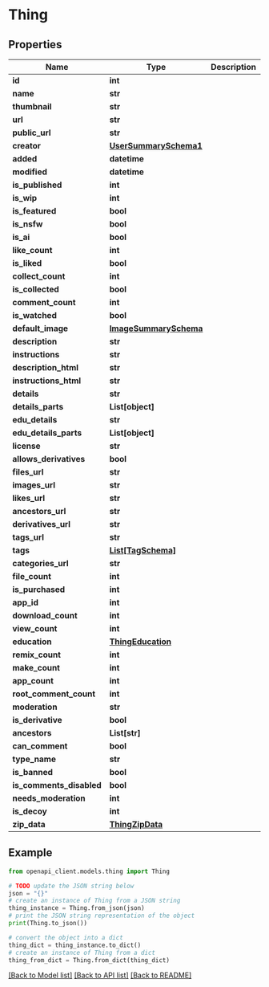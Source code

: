 # Thing


## Properties

Name | Type | Description | Notes
------------ | ------------- | ------------- | -------------
**id** | **int** |  | 
**name** | **str** |  | 
**thumbnail** | **str** |  | [optional] 
**url** | **str** |  | [optional] 
**public_url** | **str** |  | [optional] 
**creator** | [**UserSummarySchema1**](UserSummarySchema1.md) |  | [optional] 
**added** | **datetime** |  | [optional] 
**modified** | **datetime** |  | [optional] 
**is_published** | **int** |  | [optional] 
**is_wip** | **int** |  | [optional] 
**is_featured** | **bool** |  | [optional] 
**is_nsfw** | **bool** |  | [optional] 
**is_ai** | **bool** |  | [optional] 
**like_count** | **int** |  | [optional] 
**is_liked** | **bool** |  | [optional] 
**collect_count** | **int** |  | [optional] 
**is_collected** | **bool** |  | [optional] 
**comment_count** | **int** |  | [optional] 
**is_watched** | **bool** |  | [optional] 
**default_image** | [**ImageSummarySchema**](ImageSummarySchema.md) |  | [optional] 
**description** | **str** |  | [optional] 
**instructions** | **str** |  | [optional] 
**description_html** | **str** |  | [optional] 
**instructions_html** | **str** |  | [optional] 
**details** | **str** |  | [optional] 
**details_parts** | **List[object]** |  | [optional] 
**edu_details** | **str** |  | [optional] 
**edu_details_parts** | **List[object]** |  | [optional] 
**license** | **str** |  | [optional] 
**allows_derivatives** | **bool** |  | [optional] 
**files_url** | **str** |  | [optional] 
**images_url** | **str** |  | [optional] 
**likes_url** | **str** |  | [optional] 
**ancestors_url** | **str** |  | [optional] 
**derivatives_url** | **str** |  | [optional] 
**tags_url** | **str** |  | [optional] 
**tags** | [**List[TagSchema]**](TagSchema.md) |  | [optional] 
**categories_url** | **str** |  | [optional] 
**file_count** | **int** |  | [optional] 
**is_purchased** | **int** |  | [optional] 
**app_id** | **int** |  | [optional] 
**download_count** | **int** |  | [optional] 
**view_count** | **int** |  | [optional] 
**education** | [**ThingEducation**](ThingEducation.md) |  | [optional] 
**remix_count** | **int** |  | [optional] 
**make_count** | **int** |  | [optional] 
**app_count** | **int** |  | [optional] 
**root_comment_count** | **int** |  | [optional] 
**moderation** | **str** |  | [optional] 
**is_derivative** | **bool** |  | [optional] 
**ancestors** | **List[str]** |  | [optional] 
**can_comment** | **bool** |  | [optional] 
**type_name** | **str** |  | [optional] 
**is_banned** | **bool** |  | [optional] 
**is_comments_disabled** | **bool** |  | [optional] 
**needs_moderation** | **int** |  | [optional] 
**is_decoy** | **int** |  | [optional] 
**zip_data** | [**ThingZipData**](ThingZipData.md) |  | [optional] 

## Example

```python
from openapi_client.models.thing import Thing

# TODO update the JSON string below
json = "{}"
# create an instance of Thing from a JSON string
thing_instance = Thing.from_json(json)
# print the JSON string representation of the object
print(Thing.to_json())

# convert the object into a dict
thing_dict = thing_instance.to_dict()
# create an instance of Thing from a dict
thing_from_dict = Thing.from_dict(thing_dict)
```
[[Back to Model list]](../README.md#documentation-for-models) [[Back to API list]](../README.md#documentation-for-api-endpoints) [[Back to README]](../README.md)


